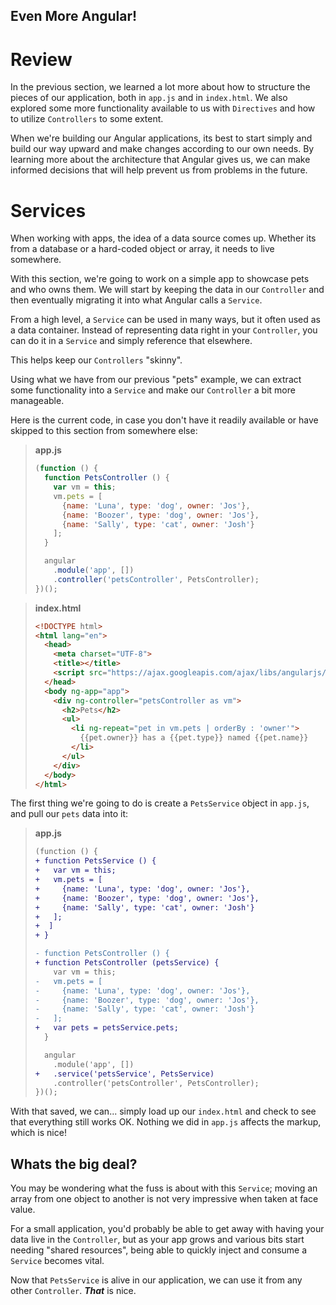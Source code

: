 Even More Angular!
----------

# Review

In the previous section, we learned a lot more about how to structure the pieces
of our application, both in `app.js` and in `index.html`. We also explored some
more functionality available to us with `Directives` and how to utilize
`Controllers` to some extent.

When we're building our Angular applications, its best to start simply and build
our way upward and make changes according to our own needs. By learning more
about the architecture that Angular gives us, we can make informed decisions
that will help prevent us from problems in the future.

# Services

When working with apps, the idea of a data source comes up. Whether its from a
database or a hard-coded object or array, it needs to live somewhere.

With this section, we're going to work on a simple app to showcase pets and
who owns them. We will start by keeping the data in our `Controller` and then
eventually migrating it into what Angular calls a `Service`.

From a high level, a `Service` can be used in many ways, but it often used as a
data container. Instead of representing data right in your `Controller`, you can
do it in a `Service` and simply reference that elsewhere.

This helps keep our `Controllers` "skinny".

Using what we have from our previous "pets" example, we can extract some
functionality into a `Service` and make our `Controller` a bit more manageable.

Here is the current code, in case you don't have it readily available or have
skipped to this section from somewhere else:

> **app.js**
> ```javascript
> (function () {
>   function PetsController () {
>     var vm = this;
>     vm.pets = [
>       {name: 'Luna', type: 'dog', owner: 'Jos'},
>       {name: 'Boozer', type: 'dog', owner: 'Jos'},
>       {name: 'Sally', type: 'cat', owner: 'Josh'}
>     ];
>   }
> 
>   angular
>     .module('app', [])
>     .controller('petsController', PetsController);
> })();
> ```

> **index.html**
> ```html
> <!DOCTYPE html>
> <html lang="en">
>   <head>
>     <meta charset="UTF-8">
>     <title></title>
>     <script src="https://ajax.googleapis.com/ajax/libs/angularjs/1.5.0/angular.min.js"></script> 
>   </head>
>   <body ng-app="app">
>     <div ng-controller="petsController as vm">
>       <h2>Pets</h2>
>       <ul>
>         <li ng-repeat="pet in vm.pets | orderBy : 'owner'">
>           {{pet.owner}} has a {{pet.type}} named {{pet.name}}
>         </li>
>       </ul>
>     </div>
>   </body>
> </html>
> 
> ```

The first thing we're going to do is create a `PetsService` object in `app.js`,
and pull our `pets` data into it:

> **app.js**
> ```diff
> (function () {
> + function PetsService () {
> +   var vm = this;
> +   vm.pets = [
> +     {name: 'Luna', type: 'dog', owner: 'Jos'},
> +     {name: 'Boozer', type: 'dog', owner: 'Jos'},
> +     {name: 'Sally', type: 'cat', owner: 'Josh'}
> +   ];
> +  ]
> + }
> 
> - function PetsController () {
> + function PetsController (petsService) {
>     var vm = this;
> -   vm.pets = [
> -     {name: 'Luna', type: 'dog', owner: 'Jos'},
> -     {name: 'Boozer', type: 'dog', owner: 'Jos'},
> -     {name: 'Sally', type: 'cat', owner: 'Josh'}
> -   ];
> +   var pets = petsService.pets;
>   }
> 
>   angular
>     .module('app', [])
> +   .service('petsService', PetsService)
>     .controller('petsController', PetsController);
> })();

With that saved, we can... simply load up our `index.html` and check to see that
everything still works OK. Nothing we did in `app.js` affects the markup, which
is nice!

## Whats the big deal?

You may be wondering what the fuss is about with this `Service`; moving an array
from one object to another is not very impressive when taken at face value.

For a small application, you'd probably be able to get away with having your
data live in the `Controller`, but as your app grows and various bits start
needing "shared resources", being able to quickly inject and consume a `Service`
becomes vital.

Now that `PetsService` is alive in our application, we can use it from any other
`Controller`. ***That*** is nice.
